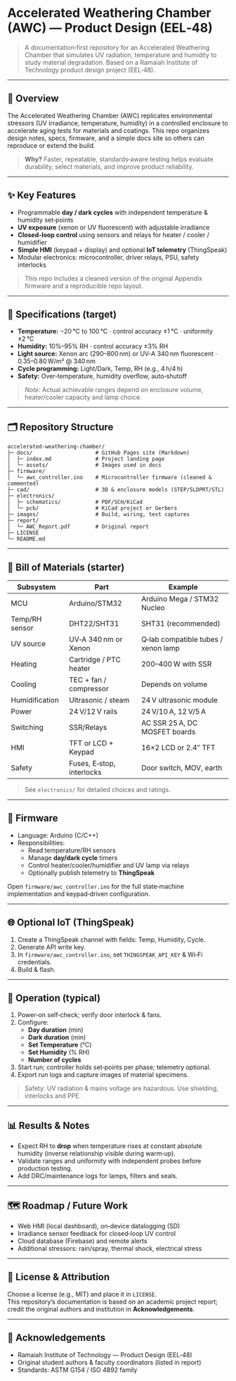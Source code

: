 # Accelerated Weathering Chamber (AWC) — Product Design (EEL‑48)

> A documentation‑first repository for an Accelerated Weathering Chamber that simulates UV radiation, temperature and humidity to study material degradation. Based on a Ramaiah Institute of Technology product design project (EEL‑48).



---

## 🔎 Overview

The Accelerated Weathering Chamber (AWC) replicates environmental stressors (UV irradiance, temperature, humidity) in a controlled enclosure to accelerate aging tests for materials and coatings. This repo organizes design notes, specs, firmware, and a simple docs site so others can reproduce or extend the build.

> **Why?** Faster, repeatable, standards‑aware testing helps evaluate durability, select materials, and improve product reliability.

---

## ✨ Key Features

- Programmable **day / dark cycles** with independent temperature & humidity set‑points
- **UV exposure** (xenon or UV fluorescent) with adjustable irradiance
- **Closed‑loop control** using sensors and relays for heater / cooler / humidifier
- **Simple HMI** (keypad + display) and optional **IoT telemetry** (ThingSpeak)
- Modular electronics: microcontroller, driver relays, PSU, safety interlocks

> This repo includes a cleaned version of the original Appendix firmware and a reproducible repo layout.

---

## 📐 Specifications (target)

- **Temperature:** −20 °C to 100 °C · control accuracy ±1 °C · uniformity ±2 °C  
- **Humidity:** 10%–95% RH · control accuracy ±3% RH  
- **Light source:** Xenon arc (290–800 nm) or UV‑A 340 nm fluorescent · 0.35–0.80 W/m² @ 340 nm  
- **Cycle programming:** Light/Dark, Temp, RH (e.g., 4 h/4 h)  
- **Safety:** Over‑temperature, humidity overflow, auto‑shutoff

> *Note:* Actual achievable ranges depend on enclosure volume, heater/cooler capacity and lamp choice.

---

## 🗂️ Repository Structure

```
accelerated-weathering-chamber/
├─ docs/                    # GitHub Pages site (Markdown)
│  ├─ index.md              # Project landing page
│  └─ assets/               # Images used in docs
├─ firmware/
│  └─ awc_controller.ino    # Microcontroller firmware (cleaned & commented)
├─ cad/                     # 3D & enclosure models (STEP/SLDPRT/STL)
├─ electronics/
│  ├─ schematics/           # PDF/SCH/KiCad
│  └─ pcb/                  # KiCad project or Gerbers
├─ images/                  # Build, wiring, test captures
├─ report/
│  └─ AWC_Report.pdf        # Original report
├─ LICENSE
└─ README.md
```

---

## 🧰 Bill of Materials (starter)

| Subsystem | Part | Example |
|---|---|---|
| MCU | Arduino/STM32 | Arduino Mega / STM32 Nucleo |
| Temp/RH sensor | DHT22/SHT31 | SHT31 (recommended) |
| UV source | UV‑A 340 nm or Xenon | Q‑lab compatible tubes / xenon lamp |
| Heating | Cartridge / PTC heater | 200–400 W with SSR |
| Cooling | TEC + fan / compressor | Depends on volume |
| Humidification | Ultrasonic / steam | 24 V ultrasonic module |
| Power | 24 V/12 V rails | 24 V/10 A, 12 V/5 A |
| Switching | SSR/Relays | AC SSR 25 A, DC MOSFET boards |
| HMI | TFT or LCD + Keypad | 16×2 LCD or 2.4″ TFT |
| Safety | Fuses, E‑stop, interlocks | Door switch, MOV, earth |

> See `electronics/` for detailed choices and ratings.

---

## 🔌 Firmware

- Language: Arduino (C/C++)  
- Responsibilities:
  - Read temperature/RH sensors
  - Manage **day/dark cycle** timers
  - Control heater/cooler/humidifier and UV lamp via relays
  - Optionally publish telemetry to **ThingSpeak**

Open `firmware/awc_controller.ino` for the full state‑machine implementation and keypad‑driven configuration.

---

## 🌐 Optional IoT (ThingSpeak)

1. Create a ThingSpeak channel with fields: Temp, Humidity, Cycle.
2. Generate API write key.
3. In `firmware/awc_controller.ino`, set `THINGSPEAK_API_KEY` & Wi‑Fi credentials.
4. Build & flash.

---

## 🧪 Operation (typical)

1. Power‑on self‑check; verify door interlock & fans.  
2. Configure:
   - **Day duration** (min)
   - **Dark duration** (min)
   - **Set Temperature** (°C)
   - **Set Humidity** (% RH)
   - **Number of cycles**
3. Start run; controller holds set‑points per phase; telemetry optional.
4. Export run logs and capture images of material specimens.

> Safety: UV radiation & mains voltage are hazardous. Use shielding, interlocks and PPE.

---

## 📊 Results & Notes

- Expect RH to **drop** when temperature rises at constant absolute humidity (inverse relationship visible during warm‑up).
- Validate ranges and uniformity with independent probes before production testing.
- Add DRC/maintenance logs for lamps, filters and seals.

---

## 🗺️ Roadmap / Future Work

- Web HMI (local dashboard), on‑device datalogging (SD)
- Irradiance sensor feedback for closed‑loop UV control
- Cloud database (Firebase) and remote alerts
- Additional stressors: rain/spray, thermal shock, electrical stress

---

## 📄 License & Attribution

Choose a license (e.g., MIT) and place it in `LICENSE`.  
This repository’s documentation is based on an academic project report; credit the original authors and institution in **Acknowledgements**.

---

## 🙌 Acknowledgements

- Ramaiah Institute of Technology — Product Design (EEL‑48)
- Original student authors & faculty coordinators (listed in report)
- Standards: ASTM G154 / ISO 4892 family

